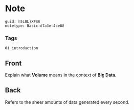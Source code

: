 # Note
```
guid: h5LBL}XF$G
notetype: Basic-d7a3e-4ce08
```

### Tags
```
01_introduction
```

## Front
Explain what <b>Volume</b> means in the context of <b>Big Data</b>.

## Back
Refers to the sheer amounts of data generated every second.
